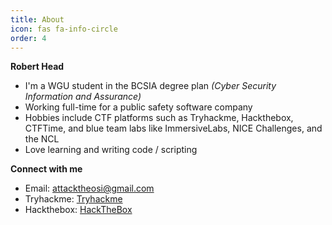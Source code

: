 ```yaml
---
title: About
icon: fas fa-info-circle
order: 4
---
```


**Robert Head**
- I'm a WGU student in the BCSIA degree plan *(Cyber Security Information and Assurance)*
- Working full-time for a public safety software company
- Hobbies include CTF platforms such as Tryhackme, Hackthebox, CTFTime, and blue team labs like ImmersiveLabs, NICE Challenges, and the NCL
- Love learning and writing code / scripting

**Connect with me**

- Email: [attacktheosi@gmail.com](mailto:attacktheosi@gmail.com)
- Tryhackme: [Tryhackme](https://tryhackme.com/p/attacktheosi)
- Hackthebox: [HackTheBox](https://app.hackthebox.com/profile/203937)

